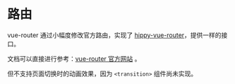 # 路由

vue-router 通过小幅度修改官方路由，实现了 [hippy-vue-router](//www.npmjs.com/package/hippy-vue-router)，提供一样的接口。

文档可以直接进行参考：[vue-router 官方网站](//router.vuejs.org/) 。

但不支持页面切换时的动画效果，因为 `<transition>` 组件尚未实现。
